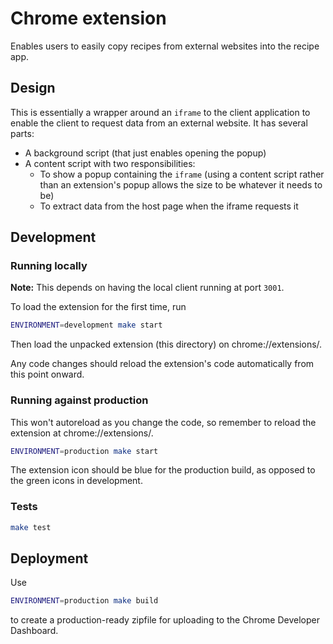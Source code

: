 # Chrome extension

Enables users to easily copy recipes from external websites into the recipe app.

## Design

This is essentially a wrapper around an `iframe` to the client application to enable the client to request data from an external website. It has several parts:

- A background script (that just enables opening the popup)
- A content script with two responsibilities:
  - To show a popup containing the `iframe` (using a content script rather than an extension's popup allows the size to be whatever it needs to be)
  - To extract data from the host page when the iframe requests it

## Development

### Running locally

**Note:** This depends on having the local client running at port `3001`.

To load the extension for the first time, run

```bash
ENVIRONMENT=development make start
```

Then load the unpacked extension (this directory) on chrome://extensions/.

Any code changes should reload the extension's code automatically from this point onward.

### Running against production

This won't autoreload as you change the code, so remember to reload the extension at chrome://extensions/.

```bash
ENVIRONMENT=production make start
```

The extension icon should be blue for the production build, as opposed to the green icons in development.

### Tests

```bash
make test
```

## Deployment

Use

```bash
ENVIRONMENT=production make build
```

to create a production-ready zipfile for uploading to the Chrome Developer Dashboard.

